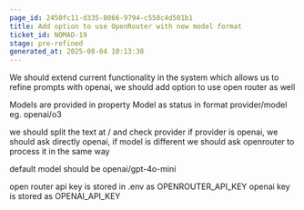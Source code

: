 ```yaml
---
page_id: 2450fc11-d335-8066-9794-c550c4d501b1
title: Add option to use OpenRouter with new model format
ticket_id: NOMAD-19
stage: pre-refined
generated_at: 2025-08-04 10:13:38
---
```


We should extend current functionality in the system which allows us to refine prompts with openai, we should add option to use open router as well 

Models are provided in property Model as status in format provider/model eg. openai/o3

we should split the text at / and check provider if provider is openai, we should ask directly openai, if model is different we should ask openrouter to process it in the same way

default model should be openai/gpt-4o-mini

open router api key is stored in .env as OPENROUTER_API_KEY
openai key is stored as OPENAI_API_KEY